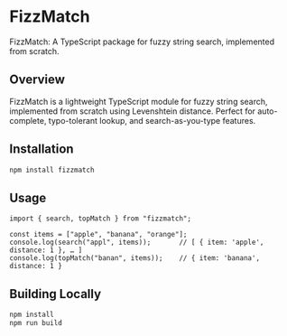 # FizzMatch

FizzMatch: A TypeScript package for fuzzy string search, implemented from scratch.

## Overview

FizzMatch is a lightweight TypeScript module for fuzzy string search, implemented from scratch using Levenshtein distance. Perfect for auto-complete, typo-tolerant lookup, and search-as-you-type features.

## Installation

```bash
npm install fizzmatch
```

## Usage

```typescrip
import { search, topMatch } from "fizzmatch";

const items = ["apple", "banana", "orange"];
console.log(search("appl", items));       // [ { item: 'apple', distance: 1 }, … ]
console.log(topMatch("banan", items));    // { item: 'banana', distance: 1 }
```

## Building Locally

```bash
npm install
npm run build
```
